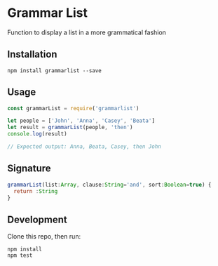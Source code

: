 # Grammar List

Function to display a list in a more grammatical fashion

## Installation

```
npm install grammarlist --save
```

## Usage

```js
const grammarList = require('grammarlist')

let people = ['John', 'Anna', 'Casey', 'Beata']
let result = grammarList(people, 'then')
console.log(result)

// Expected output: Anna, Beata, Casey, then John
```

## Signature

```js
grammarList(list:Array, clause:String='and', sort:Boolean=true) {
  return :String
}
```

## Development

Clone this repo, then run:

```
npm install
npm test
```
